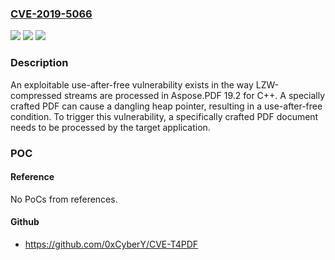 ### [CVE-2019-5066](https://cve.mitre.org/cgi-bin/cvename.cgi?name=CVE-2019-5066)
![](https://img.shields.io/static/v1?label=Product&message=Aspose&color=blue)
![](https://img.shields.io/static/v1?label=Version&message=n%2Fa&color=blue)
![](https://img.shields.io/static/v1?label=Vulnerability&message=CWE-416%3A%20Use%20After%20Free&color=brighgreen)

### Description

An exploitable use-after-free vulnerability exists in the way LZW-compressed streams are processed in Aspose.PDF 19.2 for C++. A specially crafted PDF can cause a dangling heap pointer, resulting in a use-after-free condition. To trigger this vulnerability, a specifically crafted PDF document needs to be processed by the target application.

### POC

#### Reference
No PoCs from references.

#### Github
- https://github.com/0xCyberY/CVE-T4PDF

